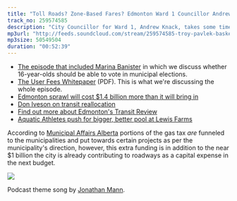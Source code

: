 ```yaml
---
title: "Toll Roads? Zone-Based Fares? Edmonton Ward 1 Councillor Andrew Knack talks User Fees"
track_no: 259574585
description: "City Councillor for Ward 1, Andrew Knack, takes some time to sit down and shed light on some of the nuance of the City of Edmonton's white paper on User Fees"
mp3url: "http://feeds.soundcloud.com/stream/259574585-troy-pavlek-basket-of-yegs-008-toll-roads-zone-based-fares-andrew-knack-talks-user-fees.mp3"
mp3size: 50549504
duration: "00:52:39"
---
```


* [The episode that included Marina Banister](http://basketofyegs.com/episode/2016/03/21/city-of-edmonton-youth-council/) in which we discuss whether 16-year-olds should be able to vote in municipal elections.
* [The User Fees Whitepaper](http://www.edmonton.ca/city_government/documents/TWWF_User_Fees_White_Paper.pdf) (PDF). This is what we're discussing the whole episode.
* [Edmonton sprawl will cost $1.4 billion more than it will bring in](http://www.metronews.ca/news/edmonton/2016/03/17/edmonton-sprawl-will-cost-billion-more-.html)
* [Don Iveson on transit reallocation](http://doniveson.ca/2016/04/13/rolling-out-a-better-transit-system/)
* [Find out more about Edmonton's Transit Review](http://www.edmonton.ca/transportation/transit-strategy.aspx)
* [Aquatic Athletes push for bigger, better pool at Lewis Farms](http://www.cbc.ca/news/canada/edmonton/aquatic-athletes-push-for-bigger-better-pool-at-lewis-farms-rec-centre-1.3409335)

According to [Municipal Affairs Alberta](http://www.municipalaffairs.alberta.ca/federal-gas-tax-fund) portions of the gas tax *are* funneled
to the municipalities and put towards certain projects as per the municipality's direction, however, this extra funding is in addition to
the near $1 billion the city is already contributing to roadways as a capital expense in the next budget.

<img src="/img/posts/2016-04-18-user-fees/excludable-rivalrous.png" />

Podcast theme song by [Jonathan Mann](http://jonathanmann.net).

